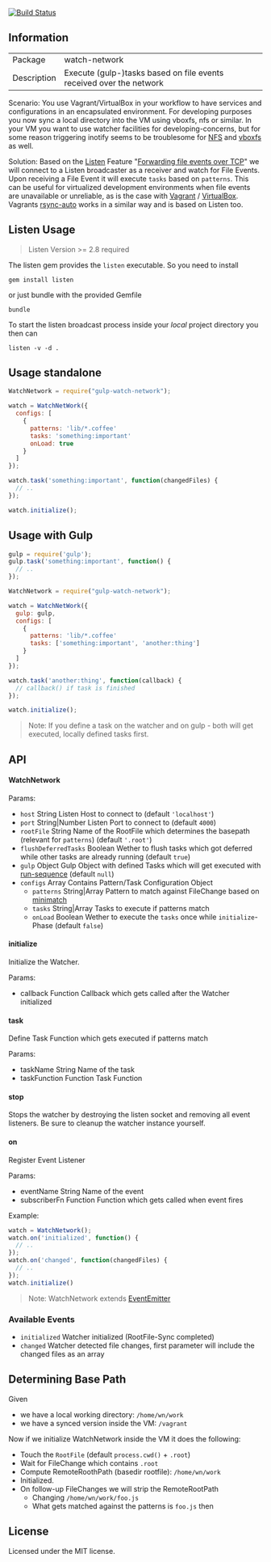 [![Build Status](https://travis-ci.org/efacilitation/gulp-watch-network.svg?branch=master)](https://travis-ci.org/efacilitation/gulp-watch-network)

## Information

<table>
<tr>
<td>Package</td><td>watch-network</td>
</tr>
<tr>
<td>Description</td>
<td>Execute (gulp-)tasks based on file events received over the network</td>
</tr>
</table>

Scenario: You use Vagrant/VirtualBox in your workflow to have services and configurations in an encapsulated environment. For developing purposes you now sync a local directory into the VM using vboxfs, nfs or similar. In your VM you want to use watcher facilities for developing-concerns, but for some reason triggering inotify seems to be troublesome for [NFS](http://stackoverflow.com/questions/4231243/inotify-with-nfs) and [vboxfs](https://www.virtualbox.org/ticket/10660) as well.

Solution: Based on the [Listen](https://github.com/guard/listen) Feature "[Forwarding file events over TCP](https://github.com/guard/listen#forwarding-file-events-over-tcp)" we will connect to a Listen broadcaster as a receiver and watch for File Events. Upon receiving a File Event it will execute `tasks` based on `patterns`. This can be useful for virtualized development environments when file events are unavailable or unreliable, as is the case with [Vagrant](https://github.com/mitchellh/vagrant) / [VirtualBox](https://www.virtualbox.org). Vagrants [rsync-auto](http://docs.vagrantup.com/v2/cli/rsync-auto.html) works in a similar way and is based on Listen too.



## Listen Usage

> Listen Version >= 2.8 required

The listen gem provides the `listen` executable. So you need to install

```
gem install listen
```

or just bundle with the provided Gemfile

```
bundle
```

To start the listen broadcast process inside your *local* project directory you then can

```
listen -v -d .
```


## Usage standalone

```javascript
WatchNetwork = require("gulp-watch-network");

watch = WatchNetWork({
  configs: [
    {
      patterns: 'lib/*.coffee'
      tasks: 'something:important'
      onLoad: true
    }
  ]
});

watch.task('something:important', function(changedFiles) {
  // ..
});

watch.initialize();

```


## Usage with Gulp

```javascript
gulp = require('gulp');
gulp.task('something:important', function() {
  // ..
});

WatchNetwork = require("gulp-watch-network");

watch = WatchNetWork({
  gulp: gulp,
  configs: [
    {
      patterns: 'lib/*.coffee'
      tasks: ['something:important', 'another:thing']
    }
  ]
});

watch.task('another:thing', function(callback) {
  // callback() if task is finished
});

watch.initialize();
```

> Note: If you define a task on the watcher and on gulp - both will get executed, locally defined tasks first.


## API

#### WatchNetwork

Params:

- `host` String Listen Host to connect to (default `'localhost'`)
- `port` String|Number Listen Port to connect to (default `4000`)
- `rootFile` String Name of the RootFile which determines the basepath (relevant for `patterns`) (default `'.root'`)
- `flushDeferredTasks` Boolean Wether to flush tasks which got deferred while other tasks are already running (default `true`)
- `gulp` Object Gulp Object with defined Tasks which will get executed with [run-sequence](https://www.npmjs.com/package/run-sequence) (default `null`)
- `configs` Array Contains Pattern/Task Configuration Object
  - `patterns` String|Array Pattern to match against FileChange based on [minimatch](https://www.npmjs.com/package/minimatch)
  - `tasks` String|Array Tasks to execute if patterns match
  - `onLoad` Boolean Wether to execute the `tasks` once while `initialize`-Phase (default `false`)


#### initialize

Initialize the Watcher.

Params:
- callback Function Callback which gets called after the Watcher initialized


#### task

Define Task Function which gets executed if patterns match

Params:
- taskName String Name of the task
- taskFunction Function Task Function


#### stop

Stops the watcher by destroying the listen socket and removing all event listeners. Be sure to cleanup the watcher instance yourself.


#### on

Register Event Listener

Params:
- eventName String Name of the event
- subscriberFn Function Function which gets called when event fires

Example:

```javascript
watch = WatchNetwork();
watch.on('initialized', function() {
  // ..
});
watch.on('changed', function(changedFiles) {
  // ..
});
watch.initialize()
```

> Note: WatchNetwork extends [EventEmitter](http://nodejs.org/api/events.html)


### Available Events

- `initialized` Watcher initialized (RootFile-Sync completed)
- `changed` Watcher detected file changes, first parameter will include the changed files as an array


## Determining Base Path

Given

- we have a local working directory: `/home/wn/work`
- we have a synced version inside the VM: `/vagrant`

Now if we initialize WatchNetwork inside the VM it does the following:

- Touch the `RootFile` (default `process.cwd()` + `.root`)
- Wait for FileChange which contains `.root`
- Compute RemoteRoothPath (basedir rootfile): `/home/wn/work`
- Initialized.
- On follow-up FileChanges we will strip the RemoteRootPath
  - Changing `/home/wn/work/foo.js`
  - What gets matched against the patterns is `foo.js` then


## License
Licensed under the MIT license.
